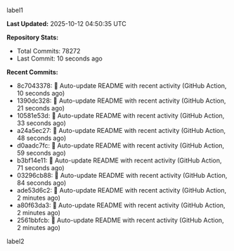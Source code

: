 
label1 
<!-- ACTIVITY_START -->
**Last Updated:** 2025-10-12 04:50:35 UTC

**Repository Stats:**
- Total Commits: 78272
- Last Commit: 10 seconds ago

**Recent Commits:**
- 8c7043378: 🤖 Auto-update README with recent activity (GitHub Action, 10 seconds ago)
- 1390dc328: 🤖 Auto-update README with recent activity (GitHub Action, 21 seconds ago)
- 10581e53d: 🤖 Auto-update README with recent activity (GitHub Action, 33 seconds ago)
- a24a5ec27: 🤖 Auto-update README with recent activity (GitHub Action, 48 seconds ago)
- d0aadc7fc: 🤖 Auto-update README with recent activity (GitHub Action, 59 seconds ago)
- b3bf14e11: 🤖 Auto-update README with recent activity (GitHub Action, 71 seconds ago)
- 03296cb88: 🤖 Auto-update README with recent activity (GitHub Action, 84 seconds ago)
- ade53d6c2: 🤖 Auto-update README with recent activity (GitHub Action, 2 minutes ago)
- a80f63da3: 🤖 Auto-update README with recent activity (GitHub Action, 2 minutes ago)
- 2561bbfcb: 🤖 Auto-update README with recent activity (GitHub Action, 2 minutes ago)
<!-- ACTIVITY_END -->

label2
